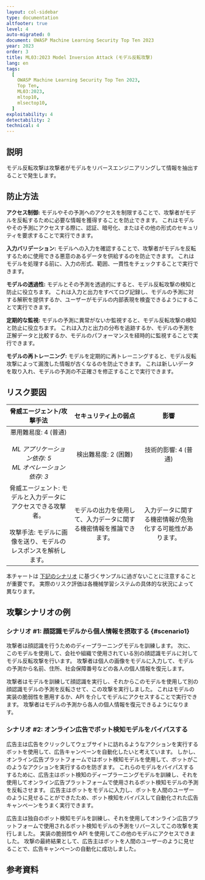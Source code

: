 ```yaml
---
layout: col-sidebar
type: documentation
altfooter: true
level: 4
auto-migrated: 0
document: OWASP Machine Learning Security Top Ten 2023
year: 2023
order: 3
title: ML03:2023 Model Inversion Attack (モデル反転攻撃)
lang: en
tags:
  [
    OWASP Machine Learning Security Top Ten 2023,
    Top Ten,
    ML03:2023,
    mltop10,
    mlsectop10,
  ]
exploitability: 4
detectability: 2
technical: 4
---
```


## 説明

モデル反転攻撃は攻撃者がモデルをリバースエンジニアリングして情報を抽出することで発生します。


## 防止方法

**アクセス制御:** モデルやその予測へのアクセスを制限することで、攻撃者がモデルを反転するために必要な情報を獲得することを防止できます。
これはモデルやその予測にアクセスする際に、認証、暗号化、またはその他の形式のセキュリティを要求することで実行できます。



**入力バリデーション:** モデルへの入力を確認することで、攻撃者がモデルを反転するために使用できる悪意のあるデータを供給するのを防止できます。
これはモデルを処理する前に、入力の形式、範囲、一貫性をチェックすることで実行できます。



**モデルの透過性:** モデルとその予測を透過的にすると、モデル反転攻撃の検知と防止に役立ちます。
これは入力と出力をすべてログ記録し、モデルの予測に対する解釈を提供するか、ユーザーがモデルの内部表現を検査できるようにすることで実行できます。



**定期的な監視:** モデルの予測に異常がないか監視すると、モデル反転攻撃の検知と防止に役立ちます。
これは入力と出力の分布を追跡するか、モデルの予測を正解データと比較するか、モデルのパフォーマンスを経時的に監視することで実行できます。



**モデルの再トレーニング:** モデルを定期的に再トレーニングすると、モデル反転攻撃によって漏洩した情報が古くなるのを防止できます。
これは新しいデータを取り入れ、モデルの予測の不正確さを修正することで実行できます。



## リスク要因

| 脅威エージェント/攻撃手法 | セキュリティ上の弱点 | 影響 |
| :-----------------------: | :------------------: | :--: |
| 悪用難易度: 4 (普通) <br><br> _ML アプリケーション依存: 5_ <br> _ML オペレーション依存: 3_ | 検出難易度: 2 (困難) | 技術的影響: 4 (普通) |
| 脅威エージェント: モデルと入力データにアクセスできる攻撃者。 <br><br> 攻撃手法: モデルに画像を送り、モデルのレスポンスを解析します。 | モデルの出力を使用して、入力データに関する機密情報を推論できます。 | 入力データに関する機密情報が危殆化する可能性があります。 |

本チャートは [下記のシナリオ](#scenario1) に基づくサンプルに過ぎないことに注意することが重要です。
実際のリスク評価は各機械学習システムの具体的な状況によって異なります。


## 攻撃シナリオの例

### シナリオ \#1: 顔認識モデルから個人情報を摂取する {#scenario1}

攻撃者は顔認識を行うためのディープラーニングモデルを訓練します。
次に、このモデルを使用して、会社や組織で使用されている別の顔認識モデルに対してモデル反転攻撃を行います。
攻撃者は個人の画像をモデルに入力して、モデルの予測から名前、住所、社会保障番号などの各人の個人情報を復元します。




攻撃者はモデルを訓練して顔認識を実行し、それからこのモデルを使用して別の顔認識モデルの予測を反転させて、この攻撃を実行しました。
これはモデルの実装の脆弱性を悪用するか、API を介してモデルにアクセスすることで実行できます。
攻撃者はモデルの予測から各人の個人情報を復元できるようになります。




### シナリオ \#2: オンライン広告でボット検知モデルをバイパスする

広告主は広告をクリックしてウェブサイトに訪れるようなアクションを実行するボットを使用して、広告キャンペーンを自動化したいと考えています。
しかし、オンライン広告プラットフォームではボット検知モデルを使用して、ボットがこのようなアクションを実行するのを防ぎます。
これらのモデルをバイパスするするために、広告主はボット検知のディープラーニングモデルを訓練し、それを使用してオンライン広告プラットフォームで使用されるボット検知モデルの予測を反転させます。
広告主はボットをモデルに入力し、ボットを人間のユーザーのように見せることができたため、ボット検知をバイパスして自動化された広告キャンペーンをうまく実行できます。






広告主は独自のボット検知モデルを訓練し、それを使用してオンライン広告プラットフォームで使用されるボット検知モデルの予測をリバースしてこの攻撃を実行しました。
実装の脆弱性や API を使用してこの他のモデルにアクセスできました。
攻撃の最終結果として、広告主はボットを人間のユーザーのように見せることで、広告キャンペーンの自動化に成功しました。




## 参考資料
